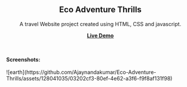 <h2 align="center">Eco Adventure Thrills</h2>
<div align="center">
<p>A travel Website project created using HTML, CSS and javascript.</p>
<p><a href="https://ajaynandakumar.github.io/Eco-Adventure-Thrills/" target="_blank"><strong> Live Demo</strong></a></p>
  </div>  <br/><br/>
<b>Screenshots:</b> <br/><br/>
![earth](https://github.com/Ajaynandakumar/Eco-Adventure-Thrills/assets/128041035/03202cf3-80ef-4e62-a3f6-f9f8af131f98)
